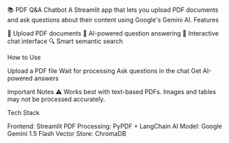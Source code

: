 📚 PDF Q&A Chatbot
A Streamlit app that lets you upload PDF documents and ask questions about their content using Google's Gemini AI.
Features

📄 Upload PDF documents
🤖 AI-powered question answering
💬 Interactive chat interface
🔍 Smart semantic search


How to Use

Upload a PDF file
Wait for processing
Ask questions in the chat
Get AI-powered answers

Important Notes
⚠️ Works best with text-based PDFs. Images and tables may not be processed accurately.


Tech Stack

Frontend: Streamlit
PDF Processing: PyPDF + LangChain
AI Model: Google Gemini 1.5 Flash
Vector Store: ChromaDB